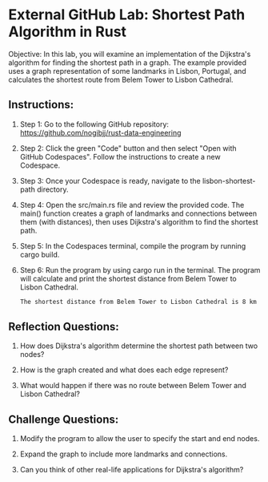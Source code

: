 # External GitHub Lab: Shortest Path Algorithm in Rust

Objective: In this lab, you will examine an implementation of the Dijkstra's algorithm for finding the shortest path in a graph. The example provided uses a graph representation of some landmarks in Lisbon, Portugal, and calculates the shortest route from Belem Tower to Lisbon Cathedral.

## Instructions:

1. Step 1: Go to the following GitHub repository: 
https://github.com/nogibjj/rust-data-engineering

2. Step 2: Click the green "Code" button and then select "Open with GitHub Codespaces". Follow the instructions to create a new Codespace.

3. Step 3: Once your Codespace is ready, navigate to the lisbon-shortest-path directory.

4. Step 4: Open the src/main.rs file and review the provided code. The main() function creates a graph of landmarks and connections between them (with distances), then uses Dijkstra's algorithm to find the shortest path.

5. Step 5: In the Codespaces terminal, compile the program by running cargo build.

6. Step 6: Run the program by using cargo run in the terminal. The program will calculate and print the shortest distance from Belem Tower to Lisbon Cathedral.

    ```bash
    The shortest distance from Belem Tower to Lisbon Cathedral is 8 km
    ```

## Reflection Questions:

1. How does Dijkstra's algorithm determine the shortest path between two nodes?

2. How is the graph created and what does each edge represent?

3. What would happen if there was no route between Belem Tower and Lisbon Cathedral?

## Challenge Questions:

1. Modify the program to allow the user to specify the start and end nodes.

2. Expand the graph to include more landmarks and connections.

3. Can you think of other real-life applications for Dijkstra's algorithm?

